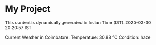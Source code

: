 # My Project

This content is dynamically generated in Indian Time (IST): 2025-03-30 20:20:57 IST


Current Weather in Coimbatore:
Temperature: 30.88 °C
Condition: haze
